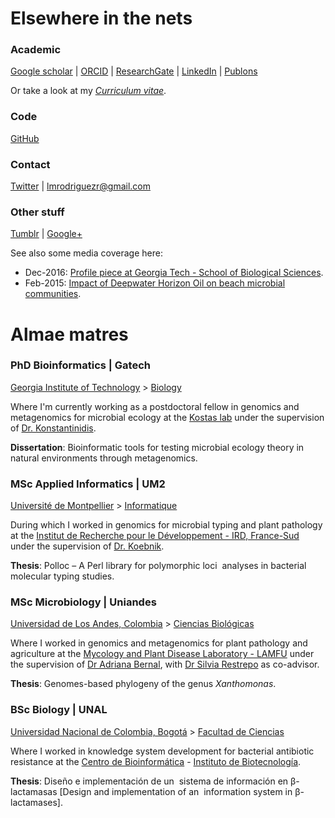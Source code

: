 # Elsewhere in the nets

### Academic
[Google scholar](https://scholar.google.com/citations?user=NflBi1cAAAAJ&hl=en) |
[ORCID](http://orcid.org/0000-0001-7603-3093) |
[ResearchGate](https://www.researchgate.net/profile/Luis_Rodriguez-R) |
[LinkedIn](https://www.linkedin.com/profile/view?id=AAMAAAUA4cYBd2fdSpjjM-c26Z1r2GIWVm-TiGg) |
[Publons](https://publons.com/a/326532)

Or take a look at my [_Curriculum vitae_](cv-2017-3-en.pdf).

### Code
[GitHub](https://github.com/lmrodriguezr)

### Contact
[Twitter](https://twitter.com/_lrr_) |
[lmrodriguezr@gmail.com](mailto:lmrodriguezr@gmail.com)

### Other stuff
[Tumblr](http://-lrr-.tumblr.com) |
[Google+](http://gplus.to/lrr)

See also some media coverage here:
* Dec-2016: [Profile piece at Georgia Tech - School of Biological Sciences](http://biosci.gatech.edu/news-events/news/555).
* Feb-2015: [Impact of Deepwater Horizon Oil on beach microbial communities](https://www.sciencedaily.com/releases/2015/02/150217154038.htm?utm_source=feedburner&utm_medium=feed&utm_campaign=Feed%3A+sciencedaily+%28Latest+Science+News+--+ScienceDaily%29).

# Almae matres

### PhD Bioinformatics | Gatech
[Georgia Institute of Technology](http://www.gatech.edu/) > [Biology](http://www.biology.gatech.edu/)

Where I'm currently working as a postdoctoral fellow in genomics and metagenomics for microbial ecology at the
[Kostas lab](http://enve-omics.gatech.edu/) under the supervision of
[Dr. Konstantinidis](http://www.ce.gatech.edu/people/faculty/711/overview).

**Dissertation**: Bioinformatic tools for testing microbial ecology theory in natural environments through metagenomics.

### MSc Applied Informatics | UM2
[Université de Montpellier](http://www.umontpellier.fr/) > [Informatique](http://deptinfofds.univ-montp2.fr/)

During which I worked in genomics for microbial typing and plant pathology at the
[Institut de Recherche pour le Développement - IRD, France-Sud](http://www.france-sud.ird.fr/)
under the supervision of [Dr. Koebnik](http://www.biopred.net/koebnik/).

**Thesis**: Polloc – A Perl library for polymorphic loci  analyses in bacterial molecular typing studies.

### MSc Microbiology | Uniandes
[Universidad de Los Andes, Colombia](http://uniandes.edu.co/) > [Ciencias Biológicas](http://cienciasbiologicas.uniandes.edu.co/)

Where I worked in genomics and metagenomics for plant pathology and agriculture at the
[Mycology and Plant Disease Laboratory - LAMFU](http://lamfu.uniandes.edu.co/) under the supervision
of [Dr Adriana Bernal](http://lamfu.uniandes.edu.co/index.php/2-uncategorised/10-adriana-bernal), with
[Dr Silvia Restrepo](http://lamfu.uniandes.edu.co/index.php/9-researchers/9-silvia-restrepo) as co-advisor.

**Thesis**: Genomes-based phylogeny of the genus *Xanthomonas*.

### BSc Biology | UNAL
[Universidad Nacional de Colombia, Bogotá](http://unal.edu.co/) > [Facultad de Ciencias](http://ciencias.bogota.unal.edu.co/)

Where I worked in knowledge system development for bacterial antibiotic resistance at the
[Centro de Bioinformática](http://bioinf.ibun.unal.edu.co/) - [Instituto de Biotecnología](http://ibun.unal.edu.co/).

**Thesis**: Diseño e implementación de un  sistema de información en β-lactamasas
[Design and implementation of an  information system in β-lactamases].
